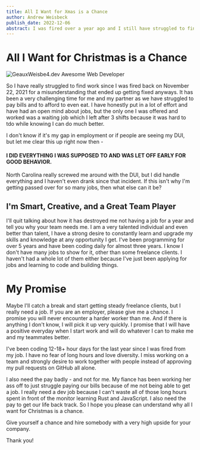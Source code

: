 ```yaml
---
title: All I Want for Xmas is a Chance
author: Andrew Weisbeck
publish_date: 2022-12-06
abstract: I was fired over a year ago and I still have struggled to find a job that is somewhat meaningful - employers please give me a chance.
---
```


# All I Want for Christmas is a Chance

![GeauxWeisbe4.dev Awesome Web Developer](https://res.cloudinary.com/tar-heel-dev-studio/image/upload/v1670070683/GEAUXWEISBECK42_stysnr.png)

So I have really struggled to find work since I was fired back on November 22, 2021 for a misunderstanding
that ended up getting fixed anyways. It has been a very challenging time for me and my partner as we have 
struggled to pay bills and to afford to even eat. I have honestly put in a lot of effort and have had an open 
mind about jobs, but the only one I was offered and worked was a waiting job which I left after 3 shifts because
it was hard to tdo while knowing I can do much better.

I don't know if it's my gap in employment or if people are seeing my DUI, but let me clear this up right now
then - 

#### I DID EVERYTHING I WAS SUPPOSED TO AND WAS LET OFF EARLY FOR GOOD BEHAVIOR.

North Carolina really screwed me around with the DUI, but I did handle everything and I haven't even drank since 
that incident. If this isn't why I'm getting passed over for so many jobs, then what else can it be?

## I'm Smart, Creative, and a Great Team Player

I'll quit talking about how it has destroyed me not having a job for a year and tell you why your team 
needs me. I am a very talented individual and even better than talent, I have a strong desire to constantly 
learn and upgrade my skills and knowledge at any opportunity I get. I've been programming for over 5 years
and have been coding daily for almost three years. I know I don't have many jobs to show for it, other than
some freelance clients. I haven't had a whole lot of them either because I've just been applying for jobs 
and learning to code and building things.

# My Promise

Maybe I'll catch a break and start getting steady freelance clients, but I really need a job. If you are an
employer, please give me a chance. I promise you will never encounter a harder worker than me. And if there 
is anything I don't know, I will pick it up very quickly. I promise that I will have a positive everyday when 
I start work and will do whatever I can to make me and my teammates better.

I've been coding 12-18+ hour days for the last year since I was fired from my job. I have no fear of long 
hours and love diversity. I miss working on a team and strongly desire to work together with people instead 
of approving my pull requests on GitHub all alone. 

I also need the pay badly - and not for me. My fiance has been working her ass off to just struggle paying our 
bills because of me not being able to get a job. I really need a dev job because I can't waste all of those 
long hours spent in front of the monitor learning Rust and JavaScript. I also need the pay to get our life back 
track. So I hope you please can understand why all I want for Christmas is a chance.

Give yourself a chance and hire somebody with a very high upside for your company. 

 Thank you! 
